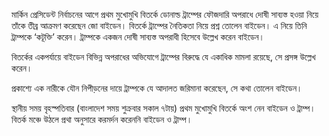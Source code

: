 মার্কিন প্রেসিডেন্ট নির্বাচনের আগে প্রথম মুখোমুখি বিতর্কে ডোনাল্ড ট্রাম্পের ফৌজদারি অপরাধে দোষী সাব্যস্ত হওয়া নিয়ে তাঁকে তীব্র আক্রমণ করেছেন জো বাইডেন। বিতর্কে ট্রাম্পের নৈতিকতা নিয়ে প্রশ্ন তোলেন বাইডেন। এ নিয়ে তিনি ট্রাম্পকে ‘কটূক্তি’ করেন। ট্রাম্পকে একজন দোষী সাব্যস্ত অপরাধী হিসেবে উল্লেখ করেন বাইডেন।

বিতর্কের একপর্যায়ে বাইডেন বিভিন্ন অপরাধের অভিযোগে ট্রাম্পের বিরুদ্ধে যে একাধিক মামলা রয়েছে, সে প্রসঙ্গ উল্লেখ করেন।

প্রকাশ্যে এক নারীকে যৌন নিপীড়নের দায়ে ট্রাম্পকে যে আদালত জরিমানা করেছেন, সে কথা তোলেন বাইডেন।

স্থানীয় সময় বৃহস্পতিবার (বাংলাদেশ সময় শুক্রবার সকাল ৭টায়) প্রথম মুখোমুখি বিতর্কে অংশ নেন বাইডেন ও ট্রাম্প। বিতর্ক মঞ্চে উঠলে প্রথা অনুসারে করমর্দন করেননি বাইডেন ও ট্রাম্প।
